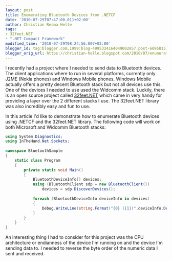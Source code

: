 ```yaml
---
layout: post
title: Enumerating Bluetooth Devices from .NETCF
date: '2010-07-29T07:47:00.011+02:00'
author: Christian Resma Helle
tags:
- 32feet.NET
- ".NET Compact Framework"
modified_time: '2010-07-29T08:24:56.007+02:00'
blogger_id: tag:blogger.com,1999:blog-4995334164049002857.post-6095815715489791463
blogger_orig_url: https://christian-helle.blogspot.com/2010/07/enumerating-bluetooth-devices-from.html
---
```


I recently had a project where I needed to send data to Bluetooth devices. The client applications where to run in several platforms, currently only J2ME (Nokia phones) and Windows Mobile phones. Windows Mobile actually offers a pretty decent Bluetooth stack but not all devices use this. One of the devices I needed to use used the Widcomm stack. Luckily, there is an open source project called [32feet.NET](https://github.com/inthehand/32feet) which came in very handy for providing a layer over the 2 different stacks I use. The 32feet.NET library was also incredibly easy and fun to use.

In this article I'd like to demonstrate how to enumerate Bluetooth devices using .NETCF and the 32feet.NET library. The following code will work on both Microsoft and Widcomm Bluetooth stacks:

```csharp
using System.Diagnostics;
using InTheHand.Net.Sockets;
 
namespace BluetoothSample
{
    static class Program
    {
        private static void Main()
        {
            BluetoothDeviceInfo[] devices;
            using (BluetoothClient sdp = new BluetoothClient())
                devices = sdp.DiscoverDevices();
 
            foreach (BluetoothDeviceInfo deviceInfo in devices)
            {
                Debug.WriteLine(string.Format("{0} ({1})",deviceInfo.DeviceName, deviceInfo.DeviceAddress));
            }
        }
    }
}
```

An interesting thing I had to consider for this project was the CPU architecture or endianness of the device I'm running on and the device I'm sending data to. I needed to reverse the byte order of the numeric data I sent and received.